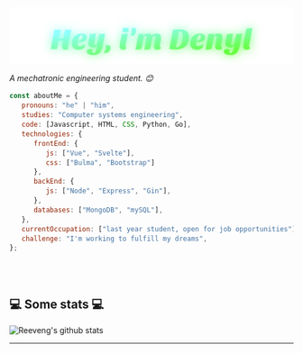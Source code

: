 <img src="https://github.com/Denyl911/Denyl911/blob/master/denyl.svg"/>


<p><em>A mechatronic engineering student. 😊</br>
</em></p>


```javascript
const aboutMe = {
   pronouns: "he" | "him",
   studies: "Computer systems engineering",
   code: [Javascript, HTML, CSS, Python, Go],
   technologies: {
      frontEnd: {
         js: ["Vue", "Svelte"],
         css: ["Bulma", "Bootstrap"]
      },
      backEnd: {
         js: ["Node", "Express", "Gin"],
      },
      databases: ["MongoDB", "mySQL"],
   },
   currentOccupation: ["last year student, open for job opportunities"],
   challenge: "I'm working to fulfill my dreams",
};
```
</br></br>
<h2>💻 Some stats 💻</h2>

![Reeveng's github stats](https://github-readme-stats.vercel.app/api?username=Denyl911&show_icons=true&title_color=fff&icon_color=79ff97&text_color=9f9f9f&bg_color=151515)

---
